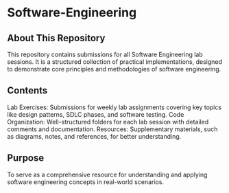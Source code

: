# Software-Engineering

## About This Repository
This repository contains submissions for all Software Engineering lab sessions. It is a structured collection of practical implementations, designed to demonstrate core principles and methodologies of software engineering.

## Contents
Lab Exercises: Submissions for weekly lab assignments covering key topics like design patterns, SDLC phases, and software testing.
Code Organization: Well-structured folders for each lab session with detailed comments and documentation.
Resources: Supplementary materials, such as diagrams, notes, and references, for better understanding.

## Purpose
To serve as a comprehensive resource for understanding and applying software engineering concepts in real-world scenarios.
